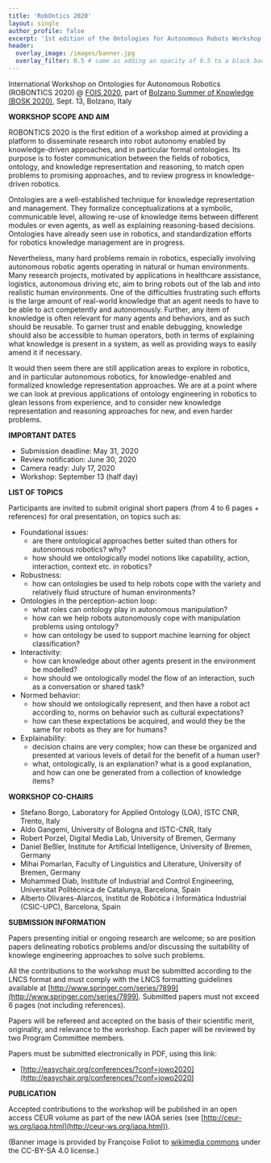 ```yaml
---
title: 'RobOntics 2020'
layout: single
author_profile: false
excerpt: '1st edition of the Ontologies for Autonomous Robots Workshop'
header:
  overlay_image: /images/banner.jpg
  overlay_filter: 0.5 # same as adding an opacity of 0.5 to a black background
---
```


International Workshop on Ontologies for Autonomous Robotics (ROBONTICS 2020) @ [FOIS 2020](https://fois2020.inf.unibz.it/), part of [Bolzano Summer of Knowledge (BOSK 2020)](https://summerofknowledge.inf.unibz.it/), Sept. 13, Bolzano, Italy




**WORKSHOP SCOPE AND AIM**

ROBONTICS 2020 is the first edition of a workshop aimed at providing a platform to disseminate research into robot autonomy enabled by knowledge-driven approaches, and in particular formal ontologies. Its purpose is to foster communication between the fields of robotics, ontology, and knowledge representation and reasoning, to match open problems to promising approaches, and to review progress in knowledge-driven robotics.

Ontologies are a well-established technique for knowledge representation and management. They formalize conceptualizations at a symbolic, communicable level, allowing re-use of knowledge items between different modules or even agents, as well as explaining reasoning-based decisions. Ontologies have already seen use in robotics, and standardization efforts for robotics knowledge management are in progress. 

Nevertheless, many hard problems remain in robotics, especially involving autonomous robotic agents operating in natural or human environments. Many research projects, motivated by applications in healthcare assistance, logistics, autonomous driving etc, aim to bring robots out of the lab and into realistic human environments. One of the difficulties frustrating such efforts is the large amount of real-world knowledge that an agent needs to have to be able to act competently and autonomously. Further, any item of knowledge is often relevant for many agents and behaviors, and as such should be reusable. To garner trust and enable debugging, knowledge should also be accessible to human operators, both in terms of explaining what knowledge is present in a system, as well as providing ways to easily amend it if necessary.

It would then seem there are still application areas to explore in robotics, and in particular autonomous robotics, for knowledge-enabled and formalized knowledge representation approaches. We are at a point where we can look at previous applications of ontology engineering in robotics to glean lessons from experience, and to consider new knowledge representation and reasoning approaches for new, and even harder problems.


**IMPORTANT DATES**

- Submission deadline: May 31, 2020
- Review notification: June 30, 2020
- Camera ready: July 17, 2020
- Workshop: September 13 (half day)


**LIST OF TOPICS**

Participants are invited to submit original short papers (from 4 to 6 pages + references) for oral presentation, on topics such as:

- Foundational issues:
	- are there ontological approaches better suited than others for autonomous robotics? why?
	- how should we ontologically model notions like capability, action, interaction, context etc. in robotics?
- Robustness:
	- how can ontologies be used to help robots cope with the variety and relatively fluid structure of human environments?
- Ontologies in the perception-action loop:
	- what roles can ontology play in autonomous manipulation? 
	- how can we help robots autonomously cope with manipulation problems using ontology?
	- how can ontology be used to support machine learning for object classification?
- Interactivity:
	- how can knowledge about other agents present in the environment be modelled?
	- how should we ontologically model the flow of an interaction, such as a conversation or shared task?
- Normed behavior:
	- how should we ontologically represent, and then have a robot act according to, norms on behavior such as cultural expectations?
	- how can these expectations be acquired, and would they be the same for robots as they are for humans?
- Explainability:
	- decision chains are very complex; how can these be organized and presented at various levels of detail for the benefit of a human user?
	- what, ontologically, is an explanation? what is a good explanation, and how can one be generated from a collection of knowledge items?


**WORKSHOP CO-CHAIRS**

- Stefano Borgo, Laboratory for Applied Ontology (LOA), ISTC CNR, Trento, Italy
- Aldo Gangemi, University of Bologna and ISTC-CNR, Italy
- Robert Porzel, Digital Media Lab, University of Bremen, Germany
- Daniel Beßler, Institute for Artificial Intelligence, University of Bremen, Germany
- Mihai Pomarlan, Faculty of Linguistics and Literature, University of Bremen, Germany
- Mohammed Diab, Institute of Industrial and Control Engineering, Universitat Politècnica de Catalunya, Barcelona, Spain
- Alberto Olivares-Alarcos, Institut de Robòtica i Informàtica Industrial (CSIC-UPC), Barcelona, Spain


**SUBMISSION INFORMATION**

Papers presenting initial or ongoing research are welcome; so are position papers delineating robotics problems and/or discussing the suitability of knowlege engineering approaches to solve such problems.

All the contributions to the workshop must be submitted according to the LNCS format and must comply with the LNCS formatting guidelines available at [http://www.springer.com/series/7899](http://www.springer.com/series/7899). Submitted papers must not exceed 6 pages (not including references).

Papers will be refereed and accepted on the basis of their scientific merit, originality, and relevance to the workshop. Each paper will be reviewed by two Program Committee members.

Papers must be submitted electronically in PDF, using this link: 
- [http://easychair.org/conferences/?conf=jowo2020](http://easychair.org/conferences/?conf=jowo2020)


**PUBLICATION**

Accepted contributions to the workshop will be published in an open access CEUR volume as part of the new IAOA series (see [http://ceur-ws.org/iaoa.html](http://ceur-ws.org/iaoa.html)).



(Banner image is provided by Françoise Foliot to [wikimedia commons](https://commons.wikimedia.org/wiki/File:Fran%C3%A7oise_Foliot_-_Machine_%C3%A0_calculer_de_Pascal.jpg) under the CC-BY-SA 4.0 license.)
